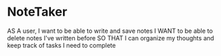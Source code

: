 # NoteTaker
AS A user, I want to be able to write and save notes
I WANT to be able to delete notes I've written before
SO THAT I can organize my thoughts and keep track of tasks I need to complete
